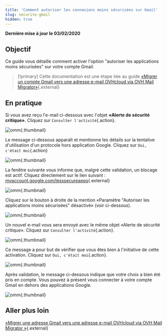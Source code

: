```yaml
---
title: 'Comment autoriser les connexions moins sécurisées sur Gmail'
slug: securite-gmail
hidden: true
---
```


**Dernière mise à jour le 03/02/2020**

## Objectif

Ce guide vous détaille comment activer l'option "autoriser les applications moins sécurisées" sur votre compte Gmail.

> [!primary] Cette documentation est une étape liée au guide 
> [«Migrer un compte Gmail vers une adresse e-mail OVHcloud via OVH Mail Migrator»](https://docs.ovh.com/fr/microsoft-collaborative-solutions/migration-de-gmail-via-ovh-mail-migrator){.external}

## En pratique

Si vous avez reçu l'e-mail ci-dessous avec l'objet **«Alerte de sécurité critique»**. Cliquez sur `Consulter l'activité`{.action}.

![omm](images/OMM-gmail-security-01.png){.thumbnail}

Le message ci-dessous apparaît et mentionne les détails sur la tentative d'utilisation d'un protocole hors application Google. Cliquez sur `Oui, c'était moi`{.action}

![omm](images/OMM-gmail-security-02.png){.thumbnail}

La fenêtre suivante vous informe que, malgré cette validation, un blocage est actif. Cliquez directement sur le lien suivant : [myaccount.google.com/lesssecureapps](https://myaccount.google.com/lesssecureapps){.external}

![omm](images/OMM-gmail-security-03.png){.thumbnail}

Cliquez sur le bouton à droite de la mention «Paramètre "Autoriser les applications moins sécurisées" désactivé» (voir ci-dessous).

![omm](images/OMM-gmail-security-04.png){.thumbnail}

Un nouvel e-mail vous sera envoyé avec le même objet «Alerte de sécurité critique». Cliquez sur `Consulter l'activité`{.action}.

![omm](images/OMM-gmail-security-05.png){.thumbnail}

Ce message a pour but de vérifier que vous êtes bien à l'initiative de cette activation. Cliquez sur `Oui, c'était moi`{.action}.

![omm](images/OMM-gmail-security-06.png){.thumbnail}

Après validation, le message ci-dessous indique que votre choix a bien été pris en compte. Vous pouvez à présent vous connecter à votre compte Gmail en dehors des applications Google.

![omm](images/OMM-gmail-security-07.png){.thumbnail}

## Aller plus loin

[«Migrer une adresse Gmail vers une adresse e-mail OVHcloud via OVH Mail Migrator »](https://docs.ovh.com/fr/microsoft-collaborative-solutions/migration-de-gmail-via-ovh-mail-migrator){.external}